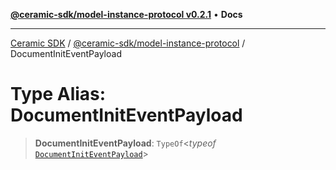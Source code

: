 [**@ceramic-sdk/model-instance-protocol v0.2.1**](../README.md) • **Docs**

***

[Ceramic SDK](../../../README.md) / [@ceramic-sdk/model-instance-protocol](../README.md) / DocumentInitEventPayload

# Type Alias: DocumentInitEventPayload

> **DocumentInitEventPayload**: `TypeOf`\<*typeof* [`DocumentInitEventPayload`](../variables/DocumentInitEventPayload.md)\>

